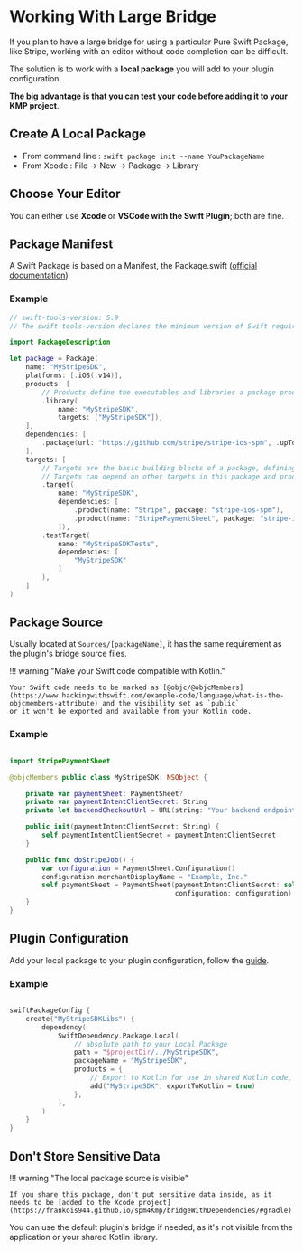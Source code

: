# Working With Large Bridge

If you plan to have a large bridge for using a particular Pure Swift Package, like Stripe, working with an editor without code completion can be difficult.

The solution is to work with a **local package** you will add to your plugin configuration.

**The big advantage is that you can test your code before adding it to your KMP project**.

## Create A Local Package

- From command line : `swift package init --name YouPackageName`
- From Xcode : File -> New -> Package -> Library

## Choose Your Editor

You can either use **Xcode** or **VSCode with the Swift Plugin**; both are fine.

## Package Manifest

A Swift Package is based on a Manifest, the Package.swift ([official documentation](https://docs.swift.org/package-manager/PackageDescription/PackageDescription.html))

### Example

``` Swift title="Package.swift"
// swift-tools-version: 5.9
// The swift-tools-version declares the minimum version of Swift required to build this package.

import PackageDescription

let package = Package(
    name: "MyStripeSDK",
    platforms: [.iOS(.v14)],
    products: [
        // Products define the executables and libraries a package produces, making them visible to other packages.
        .library(
            name: "MyStripeSDK",
            targets: ["MyStripeSDK"]),
    ],
    dependencies: [
        .package(url: "https://github.com/stripe/stripe-ios-spm", .upToNextMajor(from: "24.5.0")),
    ],
    targets: [
        // Targets are the basic building blocks of a package, defining a module or a test suite.
        // Targets can depend on other targets in this package and products from dependencies.
        .target(
            name: "MyStripeSDK",
            dependencies: [
                .product(name: "Stripe", package: "stripe-ios-spm"),
                .product(name: "StripePaymentSheet", package: "stripe-ios-spm")
            ]),
        .testTarget(
            name: "MyStripeSDKTests",
            dependencies: [
                "MyStripeSDK"
            ]
        ),
    ]
)
```

## Package Source

Usually located at `Sources/[packageName]`, it has the same requirement as the plugin's bridge source files.

!!! warning "Make your Swift code compatible with Kotlin."

    Your Swift code needs to be marked as [@objc/@objcMembers](https://www.hackingwithswift.com/example-code/language/what-is-the-objcmembers-attribute) and the visibility set as `public`
    or it won't be exported and available from your Kotlin code.

### Example

``` Swift title="Sources/MyStripeSDK/Package.swift"

import StripePaymentSheet

@objcMembers public class MyStripeSDK: NSObject {

    private var paymentSheet: PaymentSheet?
    private var paymentIntentClientSecret: String
    private let backendCheckoutUrl = URL(string: "Your backend endpoint/payment-sheet")

    public init(paymentIntentClientSecret: String) {
        self.paymentIntentClientSecret = paymentIntentClientSecret
    }

    public func doStripeJob() {
        var configuration = PaymentSheet.Configuration()
        configuration.merchantDisplayName = "Example, Inc."
        self.paymentSheet = PaymentSheet(paymentIntentClientSecret: self.paymentIntentClientSecret,
                                         configuration: configuration)
    }
}
```

## Plugin Configuration

Add your local package to your plugin configuration, follow the [guide](exportingDependencies.md).

### Example

``` Kotlin title="build.gradle.kts"

swiftPackageConfig {
    create("MyStripeSDKLibs") {
        dependency(
            SwiftDependency.Package.Local(
                // absolute path to your Local Package
                path = "$projectDir/../MyStripeSDK",
                packageName = "MyStripeSDK",
                products = {
                    // Export to Kotlin for use in shared Kotlin code, false by default
                    add("MyStripeSDK", exportToKotlin = true)
                },
            ),
        )
    }
}
```

## Don't Store Sensitive Data

!!! warning "The local package source is visible"

    If you share this package, don't put sensitive data inside, as it needs to be [added to the Xcode project](https://frankois944.github.io/spm4Kmp/bridgeWithDependencies/#gradle).

You can use the default plugin's bridge if needed, as it's not visible from the application or your shared Kotlin library.
